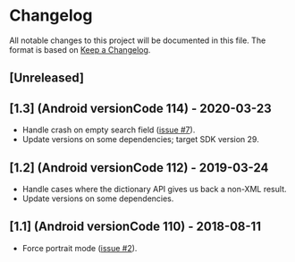# Changelog

All notable changes to this project will be documented in this file.  The
format is based on [Keep a Changelog](http://keepachangelog.com/en/1.0.0/).

## [Unreleased]


## [1.3] (Android versionCode 114) - 2020-03-23

- Handle crash on empty search field
  ([issue #7](https://github.com/kuhrusty/Scrapple/issues/7)).
- Update versions on some dependencies; target SDK version 29.

## [1.2] (Android versionCode 112) - 2019-03-24

- Handle cases where the dictionary API gives us back a non-XML result.
- Update versions on some dependencies.

## [1.1] (Android versionCode 110) - 2018-08-11

- Force portrait mode
  ([issue #2](https://github.com/kuhrusty/Scrapple/issues/2)).
